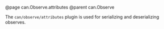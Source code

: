 @page can.Observe.attributes
@parent can.Observe

The `can/observe/attributes` plugin is used for serializing and deserializing observes.